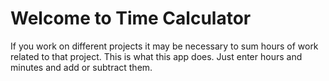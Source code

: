 # Welcome to Time Calculator

If you work on different projects it may be necessary to sum hours of work related to that project. This is what this app does. Just enter hours and minutes and add or subtract them.
